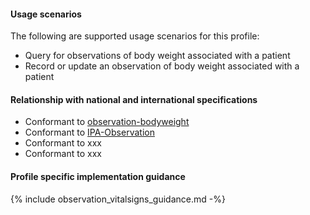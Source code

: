 #### Usage scenarios

The following are supported usage scenarios for this profile:

- Query for observations of body weight associated with a patient
- Record or update an observation of body weight associated with a patient


#### Relationship with national and international specifications
- Conformant to [observation-bodyweight](http://hl7.org/fhir/R4/observation-bodyweight.html)
- Conformant to [IPA-Observation](https://build.fhir.org/ig/HL7/fhir-ipa/StructureDefinition-ipa-observation.html)
- Conformant to xxx
- Conformant to xxx


#### Profile specific implementation guidance
{% include observation_vitalsigns_guidance.md -%}




